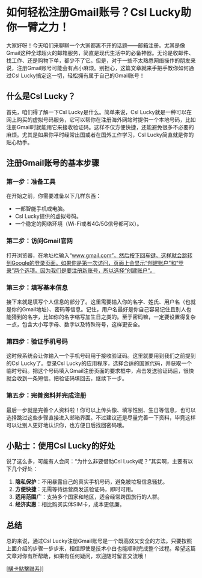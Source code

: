 # 如何轻松注册Gmail账号？Csl Lucky助你一臂之力！

大家好呀！今天咱们来聊聊一个大家都离不开的话题——邮箱注册。尤其是像Gmail这种全球超火的邮箱服务，简直是现代生活中的必备神器。无论是收邮件、找工作、还是购物下单，都少不了它。但是，对于一些不太熟悉网络操作的朋友来说，注册Gmail账号可能会有点小麻烦。别担心，这篇文章就来手把手教你如何通过Csl Lucky搞定这一切，轻松拥有属于自己的Gmail账号！

## 什么是Csl Lucky？

首先，咱们得了解一下Csl Lucky是什么。简单来说，Csl Lucky就是一种可以在网上购买的虚拟号码服务，它可以帮你在注册海外网站时提供一个本地号码，比如注册Gmail时就能用它来接收验证码。这样不仅方便快捷，还能避免很多不必要的麻烦。尤其是如果你平时经常出国或者在国外工作学习，Csl Lucky简直就是你的贴心助手。

## 注册Gmail账号的基本步骤

### 第一步：准备工具

在开始之前，你需要准备以下几样东西：
- 一部智能手机或电脑。
- Csl Lucky提供的虚拟号码。
- 一个稳定的网络环境（Wi-Fi或者4G/5G信号都可以）。

### 第二步：访问Gmail官网

打开浏览器，在地址栏输入“www.gmail.com”，然后按下回车键。这样就会跳转到Google的登录页面。如果你是第一次访问，页面上会显示“创建账户”和“登录”两个选项。因为我们是要注册新账号，所以选择“创建账户”。

### 第三步：填写基本信息

接下来就是填写个人信息的部分了。这里需要输入你的名字、姓氏、用户名（也就是你的Gmail地址）、密码等信息。记住，用户名最好是你自己容易记住且别人也能猜到的名字，比如你的名字缩写加生日之类的。至于密码嘛，一定要设置得复杂一点，包含大小写字母、数字以及特殊符号，这样更安全。

### 第四步：验证手机号码

这时候系统会让你输入一个手机号码用于接收验证码。这里就要用到我们之前提到的Csl Lucky了。登录Csl Lucky的应用程序，选择合适的国家代码，并获取一个临时号码。把这个号码填入Gmail注册页面的要求框中，点击发送验证码后，很快就会收到一条短信。把验证码填回去，继续下一步。

### 第五步：完善资料并完成注册

最后一步就是完善个人资料啦！你可以上传头像、填写性别、生日等信息，也可以选择跳过这些步骤直接进入邮箱界面。不过建议还是尽量完善一下资料，毕竟这样可以让别人更好地认识你，也方便日后找回密码哦。

## 小贴士：使用Csl Lucky的好处

说了这么多，可能有人会问：“为什么非要借助Csl Lucky呢？”其实啊，主要有以下几个好处：
1. **隐私保护**：不用暴露自己的真实手机号码，避免被垃圾信息骚扰。
2. **方便快捷**：无需等待运营商发送验证码，即时可用。
3. **适用范围广**：支持多个国家和地区，适合经常跨国旅行的人群。
4. **经济实惠**：相比购买实体SIM卡，成本更低廉。

## 总结

总的来说，通过Csl Lucky注册Gmail账号是一个既高效又安全的方法。只要按照上面介绍的步骤一步步来，相信即使是技术小白也能顺利完成整个过程。希望这篇文章对你有所帮助，如果有任何疑问，欢迎随时留言交流哦！

[[購卡點擊聯系](https://t.me/s/esim1088)]]